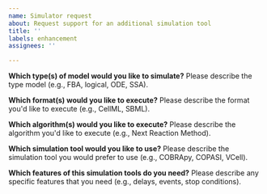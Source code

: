 ```yaml
---
name: Simulator request
about: Request support for an additional simulation tool
title: ''
labels: enhancement
assignees: ''

---
```


**Which type(s) of model would you like to simulate?**
Please describe the type model (e.g., FBA, logical, ODE, SSA).

**Which format(s) would you like to execute?**
Please describe the format you'd like to execute (e.g., CellML, SBML).

**Which algorithm(s) would you like to execute?**
Please describe the algorithm you'd like to execute (e.g., Next Reaction Method).

**Which simulation tool would you like to use?**
Please describe the simulation tool you would prefer to use (e.g., COBRApy, COPASI, VCell).

**Which features of this simulation tools do you need?**
Please describe any specific features that you need (e.g., delays, events, stop conditions).
